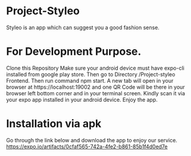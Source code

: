 # Project-Styleo
Styleo is an app which can suggest you a good fashion sense.

# For Development Purpose.
Clone this Repository
Make sure your android device must have expo-cli installed from google play store.
Then go to Directory /Project-styleo Frontend.
Then run command npm start.
A new tab will open in your browser at https://localhost:19002 and one QR Code will be there in your browser left bottom corner and in your terminal screen. Kindly scan it via your expo app installed in your android device.
Enjoy the app.

# Installation via apk
Go through the link below and download the app to enjoy our service.
https://expo.io/artifacts/0cfaf565-742a-4fe2-b861-85b1f4d0ed7e
